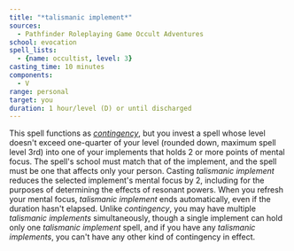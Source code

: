 ```yaml
---
title: "*talismanic implement*"
sources:
  - Pathfinder Roleplaying Game Occult Adventures
school: evocation
spell_lists:
  - {name: occultist, level: 3}
casting_time: 10 minutes
components:
  - V
range: personal
target: you
duration: 1 hour/level (D) or until discharged
---
```


This spell functions as [*contingency*](/spells/contingency/), but you invest a spell whose level doesn't exceed one-quarter of your level (rounded down, maximum spell level 3rd) into one of your implements that holds 2 or more points of mental focus. The spell's school must match that of the implement, and the spell must be one that affects only your person. Casting *talismanic implement* reduces the selected implement's mental focus by 2, including for the purposes of determining the effects of resonant powers. When you refresh your mental focus, *talismanic implement* ends automatically, even if the duration hasn't elapsed. Unlike *contingency*, you may have multiple *talismanic implements* simultaneously, though a single implement can hold only one *talismanic implement* spell, and if you have any *talismanic implements*, you can't have any other kind of contingency in effect.

